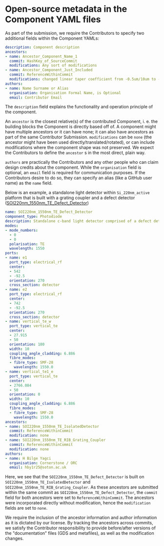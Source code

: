 # Open-source metadata in the Component YAML files

As part of the submission, we require the Contributors to specify two additional fields within the Component YAMLs:

``` yaml
description: Component description
ancestors:
- name: Ancestor_Component_Name_1
  commit: HashKey_of_SourceCommit
  modifications: Any sort of modifications
- name: Ancestor_Component_Just_Included
  commit: ReferenceWithinCommit
  modifications: changed linear taper coefficient from -0.5um/10um to -0.35um/10um
authors:
- name: Name Surname or Alias
  organisation: Organisation Formal Name, is Optional
  email: Contributor Email
```

The `description` field explains the functionality and operation principle of the component.

An `ancestor` is the closest relative(s) of the contributed Component, i. e. the building blocks the Component is directly based off of. A component might have multiple ancestors or it can have none; it can also have ancestors as part of the same Contributor Submission. `modifications` can be `none` (the ancestor might have been used directly/translated/rotated), or can include modifications where the component shape was not preserved. We expect the Contributors to define the `ancestor` s in the most direct, plain way.

`authors` are practically the Contributors and any other people who can claim design credits about the component. While the `organisation` field is optional, an `email` field is required for communication purposes. If the Contributors desire to do so, they can specify an alias (like a GitHub user name) as the `name` field.

Below is an example, a standalone light detector within `Si_220nm_active` platform that is built with a grating coupler and a defect detector ([SOI220nm_1550nm_TE_Defect_Detector](../../Si_220nm_active/components/SOI220nm_1550nm_TE_Defect_Detector.yaml))

``` yaml
name: SOI220nm_1550nm_TE_Defect_Detector
component_type: Photodiode
description: Standalone c-band light detector comprised of a defect detector fed by an input grating coupler, also connected to another GC at the transmission port. 
modes:
- mode_numbers:
  - 0
  - 0
  polarisation: TE
  wavelength: 1550
ports:
- name: e1
  port_type: electrical_rf
  center:
  - 542
  - -92.5
  orientation: 270
  cross_section: detector
- name: e2
  port_type: electrical_rf
  center:
  - 742
  - -92.5
  orientation: 270
  cross_section: detector
- name: vertical_te_w
  port_type: vertical_te
  center:
  - 27.915
  - 50
  orientation: 180
  width: 10
  coupling_angle_cladding: 6.886
  fibre_modes:
  - fibre_type: SMF-28
    wavelength: 1550.0
- name: vertical_te1_e
  port_type: vertical_te
  center:
  - 2766.084
  - 50
  orientation: 0
  width: 10
  coupling_angle_cladding: 6.886
  fibre_modes:
  - fibre_type: SMF-28
    wavelength: 1550.0
ancestors:
- name: SOI220nm_1550nm_TE_IsolatedDetector
  commit: ReferenceWithinCommit
  modification: none
- name: SOI220nm_1550nm_TE_RIB_Grating_Coupler
  commit: ReferenceWithinCommit
  modification: none
authors:
- name: H Bilge Yagci
  organisation: Cornerstone / ORC
  email: hby1r25@soton.ac.uk
```

Here, we see that the `SOI220nm_1550nm_TE_Defect_Detector` is built on `SOI220nm_1550nm_TE_IsolatedDetector` and `SOI220nm_1550nm_TE_RIB_Grating_Coupler`. As these ancestors are submitted within the same commit as `SOI220nm_1550nm_TE_Defect_Detector`, the `commit` field for both ancestors were set to `ReferenceWithinCommit`. The ancestors were incorporated directly without modification, hence the `modification` fields are set to `none`.

We require the inclusion of the ancestor information and author information as it is dictated by our license. By tracking the ancestors across commits, we satisfy the Contributor responsibility to provide before/after versions of the "documentation" files (GDS and metafiles), as well as the modification changes.